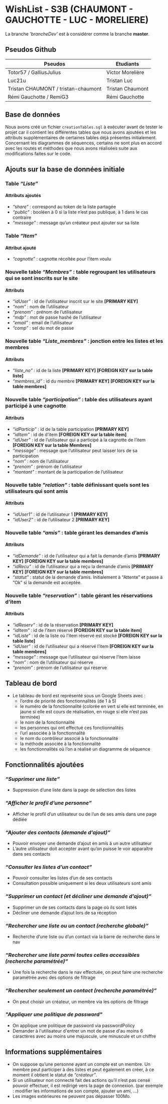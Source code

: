 # WishList - S3B (CHAUMONT - GAUCHOTTE - LUC - MORELIERE)

La branche *'brancheDev'* est à considérer comme la branche **master**.

## Pseudos Github

| Pseudos                              | Etudiants |
| -------------                        | ------------- |
| Totor57 / GalliusJulius              | Victor Morelière  |
| Luc21u                               | Tristan Luc  |
| Tristan CHAUMONT / tristan-chaumont  | Tristan Chaumont  |
| Rémi Gauchotte / RemiG3              | Rémi Gauchotte  |


 

## Base de données

Nous avons créé un fichier `creationTables.sql` à exécuter avant de tester le projet car il contient les différentes tables que nous avons ajoutées et les attributs supplémentaires de certaines tables déjà présentes initialement.
Concernant les diagrammes de séquences, certains ne sont plus en accord avec les routes et méthodes que nous avons réalisées suite aux modifications faites sur le code.




## Ajouts sur la base de données initiale



### Table *“Liste”*
#### Attributs ajoutés

- *“share”* : correspond au token de la liste partagée
- *“public”* : booléen à 0 si la liste n’est pas publique, à 1 dans le cas contraire
- *“message”* : message qu’un créateur peut ajouter sur sa liste



### Table *“Item”*
#### Attribut ajouté

- *“cagnotte”* : cagnotte récoltée pour l’item voulu



### Nouvelle table *“Membres”* : table regroupant les utilisateurs qui se sont inscrits sur le site
#### Attributs

- *“idUser”* : id de l’utilisateur inscrit sur le site **[PRIMARY KEY]**
- *“nom”* : nom de l’utilisateur
- *“prenom”* : prénom de l’utilisateur
- *“mdp”* : mot de passe hashé de l’utilisateur
- *“email”* : email de l’utilisateur
- *“comp”* : sel du mot de passe



### Nouvelle table *“Liste_membres”* : jonction entre les listes et les membres
#### Attributs

- *“liste_no”* : id de la liste **[PRIMARY KEY]** **[FOREIGN KEY sur la table liste]**
- *“membres_id”* : id du membre **[PRIMARY KEY]** **[FOREIGN KEY sur la table membres]**



### Nouvelle table *“participation”* : table des utilisateurs ayant participé à une cagnotte
#### Attributs

- *“idParticip”* : id de la table participation **[PRIMARY KEY]**
- *“idItem”* : id de d’item **[FOREIGN KEY sur la table item]**
- *“idUser”* : id de l’utilisateur qui a participé à la cagnotte de l’item **[FOREIGN KEY sur la table Membres]**
- *“message”* : message que l’utilisateur peut laisser lors de sa participation
- *“nom”* : nom de l’utilisateur
- *“prenom”* : prénom de l’utilisateur
- *“montant”* : montant de la participation de l’utilisateur



### Nouvelle table *"relation”* : table définissant quels sont les utilisateurs qui sont amis
#### Attributs

- *“idUser1”* : id de l’utilisateur 1 **[PRIMARY KEY]**
- *“idUser2”* : id de l’utilisateur 2 **[PRIMARY KEY]**



### Nouvelle table *“amis”* : table gérant les demandes d’amis
#### Attributs

- *“idDemande”* : id de l’utilisateur qui a fait la demande d’amis **[PRIMARY KEY]** **[FOREIGN KEY sur la table membres]**
- *“idRecu”* : id de l’utilisateur qui a reçu la demande d’amis **[PRIMARY KEY]** **[FOREIGN KEY sur la table membres]**
- *“statut”* : statut de la demande d’amis. Initialement à “Attente” et passe à “Ok” si la demande est acceptée.



### Nouvelle table *“reservation”* : table gérant les réservations d’item
#### Attributs

- *“idReserv”* : id de la réservation **[PRIMARY KEY]**
- *“idItem”* : id de l’item réservé **[FOREIGN KEY sur la table item]**
- *“idListe”* : id de la liste où l’item réservé est stocké **[FOREIGN KEY sur la table liste]**
- *“idUser”* : id de l’utilisateur qui a réservé l’item **[FOREIGN KEY sur la table membres]**
- *“message”* : message que l’utilisateur qui réserve l’item laisse
- *“nom”* : nom de l’utilisateur qui réserve
- *“prenom”* : prénom de l’utilisateur qui réserve




## Tableau de bord

- Le tableau de bord est représenté sous un Google Sheets avec : 
  - l’ordre de priorité des fonctionnalités (de 1 à 5)
  - le numéro de la fonctionnalité (colorée en vert si elle est terminée, en jaune si elle est cours de réalisation, en rouge si elle n’est pas terminée)
  - le nom de la fonctionnalité
  - les personnes qui ont effectué ces fonctionnalités
  - l’url associée à la fonctionnalité
  - le nom du contrôleur associé à la fonctionnalité
  - la méthode associée à la fonctionnalité
  - les fonctionnalités où l’on a réalisé un diagramme de séquence



## Fonctionnalités ajoutées

### *“Supprimer une liste”*

- Suppression d’une liste dans la page de sélection des listes



### *“Afficher le profil d’une personne”*

- Afficher le profil d’un utilisateur ou de l’un de ses amis dans une page dédiée



### *“Ajouter des contacts (demande d’ajout)”*

- Pouvoir envoyer une demande d’ajout en amis à un autre utilisateur
- L’autre utilisateur doit accepter avant qu’on puisse le voir apparaître dans ses contacts



### *“Consulter les listes d’un contact”*

- Pouvoir consulter les listes d’un de ses contacts
- Consultation possible uniquement si les deux utilisateurs sont amis



### *“Supprimer un contact (et décliner une demande d’ajout)”*

- Supprimer un de ses contacts dans la page où ils sont listés
- Décliner une demande d’ajout lors de sa réception



### *“Rechercher une liste ou un contact (recherche globale)”*

- Recherche d’une liste ou d’un contact via la barre de recherche dans le nav



### *“Rechercher une liste parmi toutes celles accessibles (recherche paramétrée)”*

- Une fois la recherche dans le nav effectuée, on peut faire une recherche paramétrée avec des options de filtrage



### *“Rechercher seulement un contact (recherche paramétrée)”*

- On peut choisir un créateur, un membre via les options de filtrage



### *"Appliquer une politique de password"*

- On applique une politique de password via passwordPolicy
- Demander à l'utilisateur d'entrer un mot de passe d'au moins 6 caractères avec au moins une majuscule, une minuscule et un chiffre


## Informations supplémentaires

- On suppose qu’une personne ayant un compte est un membre. Un membre peut participer à des listes et peut également en créer, à ce moment il obtient le statut de *“créateur”*. 
- Si un utilisateur non connecté fait des actions qu’il n’est pas censé pouvoir effectuer, il est redirigé vers la page de connexion. (par exemple : modifier les informations de son compte, ajouter un ami, …)
- Les images extérieures ne peuvent pas dépasser 100Mo.

